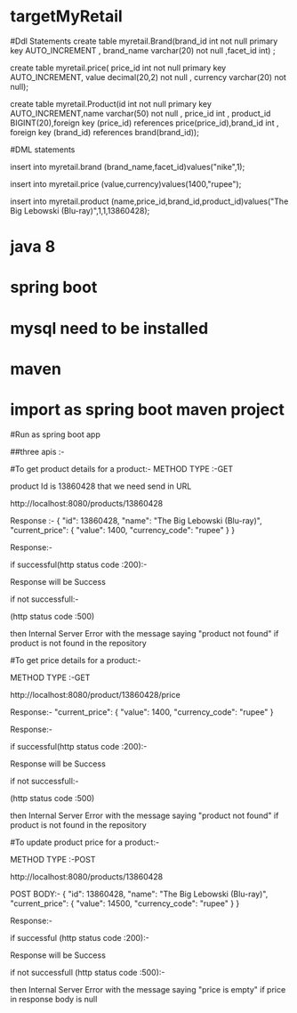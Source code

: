 # targetMyRetail

#Ddl Statements
create table myretail.Brand(brand_id int not null primary key AUTO_INCREMENT , brand_name varchar(20) not null ,facet_id  int) ;

create table myretail.price( price_id int not null primary key AUTO_INCREMENT, value decimal(20,2) not null , currency varchar(20) not null);

create table myretail.Product(id  int not null primary key AUTO_INCREMENT,name varchar(50) not null ,  price_id int , product_id BIGINT(20),foreign key (price_id) references price(price_id),brand_id int ,
foreign key (brand_id) references brand(brand_id));

#DML statements

insert into myretail.brand (brand_name,facet_id)values("nike",1);

insert into myretail.price (value,currency)values(1400,"rupee");

insert into myretail.product (name,price_id,brand_id,product_id)values("The Big Lebowski (Blu-ray)",1,1,13860428);



# java 8 
# spring boot
# mysql need to be installed
# maven

# import as spring boot maven project

#Run as spring boot app

##three apis :-

#To get product details for a product:-
METHOD TYPE :-GET

product Id is 13860428 that we need send in URL 

http://localhost:8080/products/13860428

Response :-
{
    "id": 13860428,
    "name": "The Big Lebowski (Blu-ray)",
    "current_price": {
        "value": 1400,
        "currency_code": "rupee"
    }
}

Response:-

if successful(http status code :200):-

Response will be Success

if not successfull:-

(http status code :500)

then Internal Server Error with the message saying "product not found" if product is not found in the repository


#To get price details for a product:-

METHOD TYPE :-GET

http://localhost:8080/product/13860428/price

Response:-
 "current_price": {
        "value": 1400,
        "currency_code": "rupee"
    }

Response:-

if successful(http status code :200):-

Response will be Success

if not successfull:-

(http status code :500)

then Internal Server Error with the message saying "product not found" if product is not found in the repository


#To update product price for a product:-

METHOD TYPE :-POST

http://localhost:8080/products/13860428

POST BODY:-
{
    "id": 13860428,
    "name": "The Big Lebowski (Blu-ray)",
    "current_price": {
        "value": 14500,
        "currency_code": "rupee"
    }
}

Response:-

if successful (http status code :200):-

Response will be Success

if not successfull (http status code :500):-

then Internal Server Error with the message saying "price is empty" if price in response body is null



